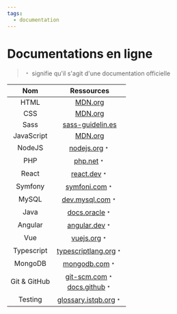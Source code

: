 ```yaml
---
tags:
  - documentation
---
```


# Documentations en ligne

> ﹡ signifie qu'il s'agit d'une documentation officielle

|   **Nom**    |                                     **Ressources**                                      |
| :----------: | :-------------------------------------------------------------------------------------: |
|     HTML     |                        [MDN.org](https://developer.mozilla.org/)                        |
|     CSS      |                        [MDN.org](https://developer.mozilla.org/)                        |
|     Sass     |                      [sass-guidelin.es](https://sass-guidelin.es/)                      |
|  JavaScript  |                        [MDN.org](https://developer.mozilla.org/)                        |
|    NodeJS    |                   [nodejs.org](https://nodejs.org/docs/latest/api/)﹡                   |
|     PHP      |                        [php.net](https://www.php.net/docs.php)﹡                        |
|    React     |                    [react.dev](https://react.dev/reference/react)﹡                     |
|   Symfony    |               [symfoni.com](https://symfony.com/doc/current/index.html)﹡               |
|    MySQL     |                      [dev.mysql.com](https://dev.mysql.com/doc/)﹡                      |
|     Java     |                    [docs.oracle](https://docs.oracle.com/en/java/)﹡                    |
|   Angular    |                      [angular.dev](https://angular.dev/overview)﹡                      |
|     Vue      |                   [vuejs.org](https://vuejs.org/guide/introduction)﹡                   |
|  Typescript  |              [typescriptlang.org](https://www.typescriptlang.org/docs/)﹡               |
|   MongoDB    |                     [mongodb.com](https://www.mongodb.com/docs/)﹡                      |
| Git & GitHub | [git-scm.com](https://git-scm.com/doc)﹡<br>[docs.github](https://docs.github.com/fr)﹡ |
|   Testing    |                   [glossary.istqb.org](https://glossary.istqb.org)﹡                    |
